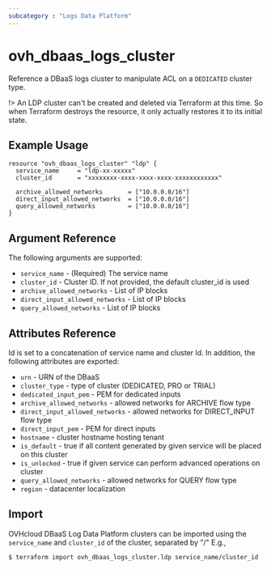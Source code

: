 ```yaml
---
subcategory : "Logs Data Platform"
---
```


# ovh_dbaas_logs_cluster

Reference a DBaaS logs cluster to manipulate ACL on a `DEDICATED` cluster
type.

!> An LDP cluster can't be created and deleted via Terraform at this time. So when Terraform destroys the resource, it only actually restores it to its initial state.

## Example Usage

```hcl
resource "ovh_dbaas_logs_cluster" "ldp" {
  service_name     = "ldp-xx-xxxxx"
  cluster_id       = "xxxxxxxx-xxxx-xxxx-xxxx-xxxxxxxxxxxx"

  archive_allowed_networks       = ["10.0.0.0/16"]
  direct_input_allowed_networks  = ["10.0.0.0/16"]
  query_allowed_networks         = ["10.0.0.0/16"]
}
```

## Argument Reference

The following arguments are supported:

* `service_name` - (Required) The service name
* `cluster_id` - Cluster ID. If not provided, the default cluster_id is used
* `archive_allowed_networks` - List of IP blocks
* `direct_input_allowed_networks` - List of IP blocks
* `query_allowed_networks` - List of IP blocks

## Attributes Reference

Id is set to a concatenation of service name and cluster Id. In addition, the following attributes are exported:
* `urn` - URN of the DBaaS
* `cluster_type` - type of cluster (DEDICATED, PRO or TRIAL)
* `dedicated_input_pem` - PEM for dedicated inputs
* `archive_allowed_networks` - allowed networks for ARCHIVE flow type
* `direct_input_allowed_networks` - allowed networks for DIRECT_INPUT flow type
* `direct_input_pem` - PEM for direct inputs
* `hostname` - cluster hostname hosting tenant
* `is_default` - true if all content generated by given service will be placed on this cluster
* `is_unlocked` - true if given service can perform advanced operations on cluster
* `query_allowed_networks` - allowed networks for QUERY flow type
* `region` - datacenter localization

## Import

OVHcloud DBaaS Log Data Platform clusters can be imported using the `service_name` and `cluster_id` of the cluster, separated by "/" E.g.,

```bash
$ terraform import ovh_dbaas_logs_cluster.ldp service_name/cluster_id
```
